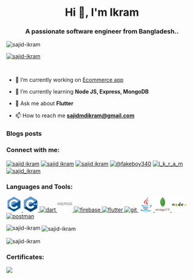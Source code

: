 <h1 align="center">Hi 👋, I'm Ikram</h1>
<h3 align="center">A passionate software engineer from Bangladesh..</h3>

<p align="left"> <img src="https://komarev.com/ghpvc/?username=sajid-ikram&label=Profile%20views&color=0e75b6&style=flat" alt="sajid-ikram" /> </p>

<p align="left"> <a href="https://github.com/ryo-ma/github-profile-trophy"><img src="https://github-profile-trophy.vercel.app/?username=sajid-ikram" alt="sajid-ikram" /></a> </p>

<p align="left"> <a href="https://twitter.com/" target="blank"><img src="https://img.shields.io/twitter/follow/?logo=twitter&style=for-the-badge" alt="" /></a> </p>

- 🔭 I’m currently working on [Ecommerce app](https://github.com/Sajid-ikram/Ecommerce_app_user_side)

- 🌱 I’m currently learning **Node JS, Express, MongoDB**

- 💬 Ask me about **Flutter**

- 📫 How to reach me **sajidmdikram@gmail.com**

### Blogs posts
<!-- BLOG-POST-LIST:START -->
<!-- BLOG-POST-LIST:END -->

<h3 align="left">Connect with me:</h3>
<p align="left">
<a href="https://www.linkedin.com/in/sajid-ikram-2645a4216" target="blank"><img align="center" src="https://raw.githubusercontent.com/rahuldkjain/github-profile-readme-generator/master/src/images/icons/Social/linked-in-alt.svg" alt="sajid ikram" height="30" width="40" /></a>
<a href="https://stackoverflow.com/users/14620219/sajid-ikram" target="blank"><img align="center" src="https://raw.githubusercontent.com/rahuldkjain/github-profile-readme-generator/master/src/images/icons/Social/stack-overflow.svg" alt="sajid ikram" height="30" width="40" /></a>
<a href="https://www.facebook.com/profile.php?id=100008341426590" target="blank"><img align="center" src="https://raw.githubusercontent.com/rahuldkjain/github-profile-readme-generator/master/src/images/icons/Social/facebook.svg" alt="sajid ikram" height="30" width="40" /></a>
<a href="https://medium.com/@fakeboy340" target="blank"><img align="center" src="https://raw.githubusercontent.com/rahuldkjain/github-profile-readme-generator/master/src/images/icons/Social/medium.svg" alt="@fakeboy340" height="30" width="40" /></a>
<a href="https://www.codechef.com/users/i_k_r_a_m" target="blank"><img align="center" src="https://cdn.jsdelivr.net/npm/simple-icons@3.1.0/icons/codechef.svg" alt="i_k_r_a_m" height="30" width="40" /></a>
<a href="https://codeforces.com/profile/sajid_ikram" target="blank"><img align="center" src="https://cdn.jsdelivr.net/npm/simple-icons@3.0.1/icons/codeforces.svg" alt="sajid_ikram" height="30" width="40" /></a>
</p>



<h3 align="left">Languages and Tools:</h3>
<p align="left"> <a href="https://www.cprogramming.com/" target="_blank"> <img src="https://raw.githubusercontent.com/devicons/devicon/master/icons/c/c-original.svg" alt="c" width="40" height="40"/> </a> <a href="https://www.w3schools.com/cpp/" target="_blank"> <img src="https://raw.githubusercontent.com/devicons/devicon/master/icons/cplusplus/cplusplus-original.svg" alt="cplusplus" width="40" height="40"/> </a> <a href="https://dart.dev" target="_blank"> <img src="https://www.vectorlogo.zone/logos/dartlang/dartlang-icon.svg" alt="dart" width="40" height="40"/> </a> <a href="https://expressjs.com" target="_blank"> <img src="https://raw.githubusercontent.com/devicons/devicon/master/icons/express/express-original-wordmark.svg" alt="express" width="40" height="40"/> </a> <a href="https://firebase.google.com/" target="_blank"> <img src="https://www.vectorlogo.zone/logos/firebase/firebase-icon.svg" alt="firebase" width="40" height="40"/> </a> <a href="https://flutter.dev" target="_blank"> <img src="https://www.vectorlogo.zone/logos/flutterio/flutterio-icon.svg" alt="flutter" width="40" height="40"/> </a> <a href="https://git-scm.com/" target="_blank"> <img src="https://www.vectorlogo.zone/logos/git-scm/git-scm-icon.svg" alt="git" width="40" height="40"/> </a> <a href="https://www.java.com" target="_blank"> <img src="https://raw.githubusercontent.com/devicons/devicon/master/icons/java/java-original.svg" alt="java" width="40" height="40"/> </a> <a href="https://www.mongodb.com/" target="_blank"> <img src="https://raw.githubusercontent.com/devicons/devicon/master/icons/mongodb/mongodb-original-wordmark.svg" alt="mongodb" width="40" height="40"/> </a> <a href="https://nodejs.org" target="_blank"> <img src="https://raw.githubusercontent.com/devicons/devicon/master/icons/nodejs/nodejs-original-wordmark.svg" alt="nodejs" width="40" height="40"/> </a> <a href="https://postman.com" target="_blank"> <img src="https://www.vectorlogo.zone/logos/getpostman/getpostman-icon.svg" alt="postman" width="40" height="40"/> </a> </p>

<p><img align="left" src="https://github-readme-stats.vercel.app/api/top-langs?username=sajid-ikram&show_icons=true&locale=en&layout=compact" alt="sajid-ikram" /></p>

<p>&nbsp;<img align="center" src="https://github-readme-stats.vercel.app/api?username=sajid-ikram&show_icons=true&locale=en" alt="sajid-ikram" /></p>

<p><img align="center" src="https://github-readme-streak-stats.herokuapp.com/?user=sajid-ikram&" alt="sajid-ikram" /></p>

<h3 align="left">Certificates:</h3>

<p float="left">
   <img src="https://user-images.githubusercontent.com/69424471/230939255-72a02173-6efa-4e41-9179-10b40854a923.jpeg"/>


</p>

